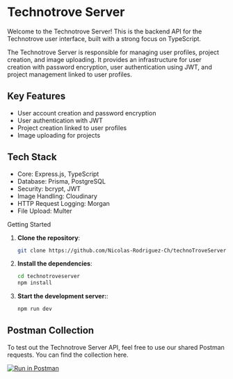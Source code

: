 # Technotrove Server

Welcome to the Technotrove Server! This is the backend API for the Technotrove user interface, built with a strong focus on TypeScript.

The Technotrove Server is responsible for managing user profiles, project creation, and image uploading. It provides an infrastructure for user creation with password encryption, user authentication using JWT, and project management linked to user profiles.

## Key Features

- User account creation and password encryption
- User authentication with JWT
- Project creation linked to user profiles
- Image uploading for projects

## Tech Stack

- Core: Express.js, TypeScript
- Database: Prisma, PostgreSQL
- Security: bcrypt, JWT
- Image Handling: Cloudinary
- HTTP Request Logging: Morgan
- File Upload: Multer

Getting Started

1. **Clone the repository**:

   ```bash
   git clone https://github.com/Nicolas-Rodriguez-Ch/technoTroveServer
   ```

2. **Install the dependencies**:

   ```bash
   cd technotroveserver
   npm install
   ```

3. **Start the development server:**:

   ```bash
   npm run dev
   ```

## Postman Collection

To test out the Technotrove Server API, feel free to use our shared Postman requests. You can find the collection here.

[![Run in Postman](https://run.pstmn.io/button.svg)](https://app.getpostman.com/run-collection/13473689-81d6b22b-f7ce-4793-be9b-d61526f84e3b?action=collection%2Ffork&source=rip_markdown&collection-url=entityId%3D13473689-81d6b22b-f7ce-4793-be9b-d61526f84e3b%26entityType%3Dcollection%26workspaceId%3D2a7615bb-7af4-4c7c-8578-9ce7d14a24c9)